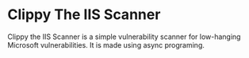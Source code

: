 # Clippy The IIS Scanner

Clippy the IIS Scanner is a simple vulnerability scanner for low-hanging Microsoft vulnerabilities. It is made using async programing.
